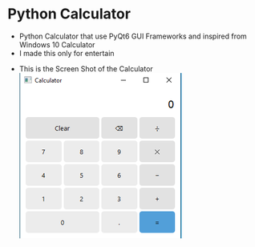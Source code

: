 # Python Calculator
+ Python Calculator that use PyQt6 GUI Frameworks and inspired from Windows 10 Calculator
+ I made this only for entertain

- This is the Screen Shot of the Calculator
![alt text](https://github.com/KZNR1/PythonCalculator/blob/main/CalculatorMadebyKZ.png?raw=true)
